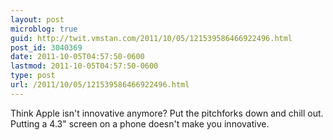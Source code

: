 ```yaml
---
layout: post
microblog: true
guid: http://twit.vmstan.com/2011/10/05/121539586466922496.html
post_id: 3040369
date: 2011-10-05T04:57:50-0600
lastmod: 2011-10-05T04:57:50-0600
type: post
url: /2011/10/05/121539586466922496.html
---
```

Think Apple isn't innovative anymore? Put the pitchforks down and chill out. Putting a 4.3" screen on a phone doesn't make you innovative.
